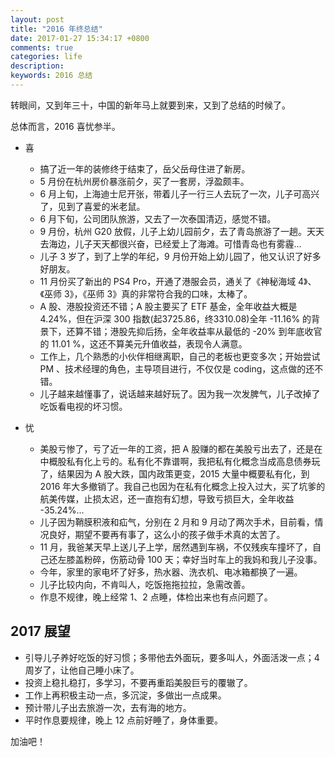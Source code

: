 ```yaml
---
layout: post
title: "2016 年终总结"
date: 2017-01-27 15:34:17 +0800
comments: true
categories: life
description: 
keywords: 2016 总结
---
```


转眼间，又到年三十，中国的新年马上就要到来，又到了总结的时候了。

总体而言，2016 喜忧参半。

* 喜
    * 搞了近一年的装修终于结束了，岳父岳母住进了新房。
    * 5 月份在杭州房价暴涨前夕，买了一套房，浮盈颇丰。
    * 6 月上旬，上海迪士尼开张，带着儿子一行三人去玩了一次，儿子可高兴了，见到了喜爱的米老鼠。
    * 6 月下旬，公司团队旅游，又去了一次泰国清迈，感觉不错。
    * 9 月份，杭州 G20 放假，儿子上幼儿园前夕，去了青岛旅游了一趟。天天去海边，儿子天天都很兴奋，已经爱上了海滩。可惜青岛也有雾霾…
    * 儿子 3 岁了，到了上学的年纪，9 月份开始上幼儿园了，他又认识了好多好朋友。
    * 11 月份买了新出的 PS4 Pro，开通了港服会员，通关了《神秘海域 4》、《巫师 3》，《巫师 3》真的非常符合我的口味，太棒了。
    * A 股、港股投资还不错；A 股主要买了 ETF 基金，全年收益大概是 4.24%，但在沪深 300 指数(起3725.86，终3310.08)全年 -11.16% 的背景下，还算不错；港股先抑后扬，全年收益率从最低的 -20% 到年底收官的 11.01 %，这还不算美元升值收益，表现令人满意。
    * 工作上，几个熟悉的小伙伴相继离职，自己的老板也更变多次；开始尝试 PM 、技术经理的角色，主导项目进行，不仅仅是 coding，这点做的还不错。
    * 儿子越来越懂事了，说话越来越好玩了。因为我一次发脾气，儿子改掉了吃饭看电视的坏习惯。

* 忧 
    * 美股亏惨了，亏了近一年的工资，把 A 股赚的都在美股亏出去了，还是在中概股私有化上亏的。私有化不靠谱啊，我把私有化概念当成高息债券玩了，结果因为 A 股大跌，国内政策更变，2015 大量中概要私有化，到 2016 年大多撤销了。我自己也因为在私有化概念上投入过大，买了坑爹的 航美传媒，止损太迟，还一直抱有幻想，导致亏损巨大，全年收益  -35.24%…
    * 儿子因为鞘膜积液和疝气，分别在 2 月和 9 月动了两次手术，目前看，情况良好，期望不要再有事了，这么小的孩子做手术真的太苦了。
    * 11 月，我爸某天早上送儿子上学，居然遇到车祸，不仅残疾车撞坏了，自己还左膝盖粉碎，伤筋动骨 100 天；幸好当时车上的我妈和我儿子没事。
    * 今年，家里的家电坏了好多，热水器、洗衣机、电冰箱都换了一遍。
    * 儿子比较内向，不肯叫人，吃饭拖拖拉拉，急需改善。
    * 作息不规律，晚上经常 1、2 点睡，体检出来也有点问题了。
    
## 2017 展望
* 引导儿子养好吃饭的好习惯；多带他去外面玩，要多叫人，外面活泼一点；4 周岁了，让他自己睡小床了。
* 投资上稳扎稳打，多学习，不要再重蹈美股巨亏的覆辙了。
* 工作上再积极主动一点，多沉淀，多做出一点成果。
* 预计带儿子出去旅游一次，去有海的地方。
* 平时作息要规律，晚上 12 点前好睡了，身体重要。

加油吧！    